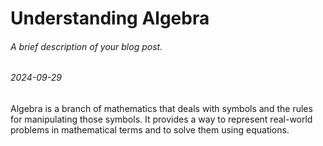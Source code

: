 # Understanding Algebra
###### A brief description of your blog post.
###### 2024-09-29

Algebra is a branch of mathematics that deals with symbols and the rules for manipulating those symbols. It provides a way to represent real-world problems in mathematical terms and to solve them using equations.
